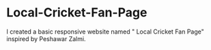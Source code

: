 # Local-Cricket-Fan-Page
I created a basic responsive website named " Local Cricket Fan Page" inspired by Peshawar Zalmi.

